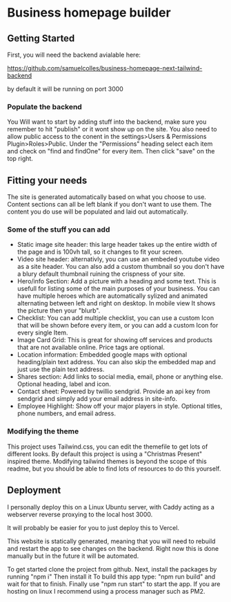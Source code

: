# Business homepage builder

## Getting Started

First, you will need the backend avialable here:

<https://github.com/samuelcolles/business-homepage-next-tailwind-backend>

by default it will be running on port 3000

### Populate the backend

You Will want to start by adding stuff into the backend, make sure you remember to hit "publish" or it wont show up on the site. You also need to allow public access to the conent in the settings>Users & Permissions Plugin>Roles>Public. Under the "Permissions" heading select each item and check on "find and findOne" for every item. Then click "save" on the top right.

## Fitting your needs

The site is generated automatically based on what you choose to use. Content sections can all be left blank if you don't want to use them. The content you do use will be populated and laid out automatically.

### Some of the stuff you can add

- Static image site header: this large header takes up the entire width of the page and is 100vh tall, so it changes to fit your screen.
- Video site header: alternativly, you can use an embeded youtube video as a site header. You can also add a custom thumbnail so you don't have a blury default thumbnail ruining the crispness of your site.
- Hero/info Section: Add a picture with a heading and some text. This is usefull for listing some of the main purposes of your business. You can have multiple heroes which are automatically sylized and animated alternating between left and right on desktop. In mobile view It shows the picture then your "blurb".
- Checklist: You can add multiple checklist, you can use a custom Icon that will be shown before every item, or you can add a custom Icon for every single Item.
- Image Card Grid: This is great for showing off services and products that are not available online. Price tags are optional.
- Location information: Embedded google maps with optional heading/plain text address. You can also skip the embedded map and just use the plain text address.
- Shares section: Add links to social media, email, phone or anything else. Optional heading, label and icon.
- Contact sheet: Powered by twillio sendgrid. Provide an api key from sendgrid and simply add your email address in site-info.
- Employee Highlight: Show off your major players in style. Optional titles, phone numbers, and email adress.

### Modifying the theme

This project uses Tailwind.css, you can edit the themefile to get lots of different looks. By default this project is using a "Christmas Present" inspired theme. Modifying tailwind themes is beyond the scope of this readme, but you should be able to find lots of resources to do this yourself.

## Deployment

I personally deploy this on a Linux Ubuntu server, with Caddy acting as a webserver reverse proxying to the local host 3000.

It will probably be easier for you to just deploy this to Vercel.

This website is statically generated, meaning that you will need to rebuild and restart the app to see changes on the backend. Right now this is done manually but in the future it will be automated.

To get started clone the project from github. Next, install the packages by running "npm i" Then install it To build this app type: "npm run build" and wait for that to finish. Finally use "npm run start" to start the app. If you are hosting on linux I recommend using a process manager such as PM2.
